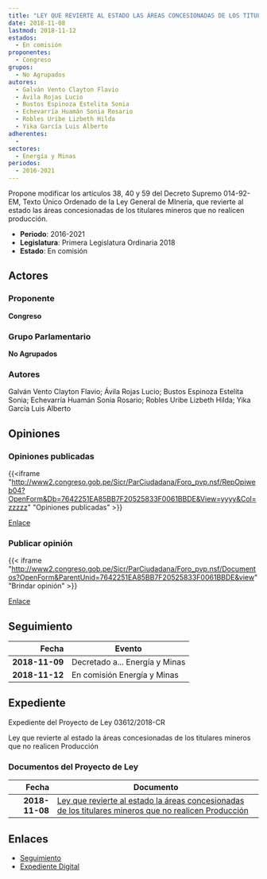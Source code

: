 ```yaml
---
title: "LEY QUE REVIERTE AL ESTADO LAS ÁREAS CONCESIONADAS DE LOS TITULARES MINEROS QUE NO REALICEN PRODUCCIÓN"
date: 2018-11-08
lastmod: 2018-11-12
estados: 
  - En comisión
proponentes: 
  - Congreso
grupos: 
  - No Agrupados
autores: 
  - Galván Vento Clayton Flavio
  - Ávila Rojas Lucio
  - Bustos Espinoza Estelita Sonia
  - Echevarría Huamán Sonia Rosario
  - Robles Uribe Lizbeth Hilda
  - Yika García Luis Alberto
adherentes: 
  - 
sectores: 
  - Energía y Minas
periodos: 
  - 2016-2021
---
```


Propone modificar los artículos 38, 40 y 59 del Decreto Supremo 014-92-EM, Texto Único Ordenado de la Ley General de MInería, que revierte al estado las áreas concesionadas de los titulares mineros que no realicen producción.

- **Periodo**: 2016-2021
- **Legislatura**: Primera Legislatura Ordinaria 2018
- **Estado**: En comisión

## Actores

### Proponente

**Congreso**

### Grupo Parlamentario

**No Agrupados**

### Autores

Galván Vento Clayton Flavio; Ávila Rojas Lucio; Bustos Espinoza Estelita Sonia; Echevarría Huamán Sonia Rosario; Robles Uribe Lizbeth Hilda; Yika García Luis Alberto


## Opiniones

### Opiniones publicadas

{{<iframe "http://www2.congreso.gob.pe/Sicr/ParCiudadana/Foro_pvp.nsf/RepOpiweb04?OpenForm&Db=7642251EA85BB7F20525833F0061BBDE&View=yyyy&Col=zzzzz" "Opiniones publicadas" >}}

[Enlace](http://www2.congreso.gob.pe/Sicr/ParCiudadana/Foro_pvp.nsf/RepOpiweb04?OpenForm&Db=7642251EA85BB7F20525833F0061BBDE&View=yyyy&Col=zzzzz)
### Publicar opinión

{{< iframe "http://www2.congreso.gob.pe/Sicr/ParCiudadana/Foro_pvp.nsf/Documentos?OpenForm&ParentUnid=7642251EA85BB7F20525833F0061BBDE&view" "Brindar opinión" >}}

[Enlace](http://www2.congreso.gob.pe/Sicr/ParCiudadana/Foro_pvp.nsf/Documentos?OpenForm&ParentUnid=7642251EA85BB7F20525833F0061BBDE&view)

## Seguimiento

| Fecha | Evento |
|------:|--------|
| **2018-11-09** | Decretado a... Energía y Minas|
| **2018-11-12** | En comisión Energía y Minas|


## Expediente

Expediente del Proyecto de Ley 03612/2018-CR

Ley que revierte al estado la áreas concesionadas de los titulares mineros que no realicen Producción


### Documentos del Proyecto de Ley

| Fecha | Documento |
|------:|--------|
| **2018-11-08** | [Ley que revierte al estado la áreas concesionadas de los titulares mineros que no realicen Producción](http://www.leyes.congreso.gob.pe/Documentos/2016_2021/Proyectos_de_Ley_y_de_Resoluciones_Legislativas/PL0361220181108.pdf) |

## Enlaces 

- [Seguimiento](http://www2.congreso.gob.pe/Sicr/TraDocEstProc/CLProLey2016.nsf/f7fff46988ca05b1052578e100829cc7/9a5afad2f5c967e20525833f0064b561?OpenDocument)
- [Expediente Digital](http://www2.congreso.gob.pe/Sicr/TraDocEstProc/CLProLey2016.nsf/f7fff46988ca05b1052578e100829cc7/9a5afad2f5c967e20525833f0064b561?OpenDocument&Click=05257FB7005EB655.eb71d0cf91d8294e05256cdf006b5706/$Body/0.1C6C)
